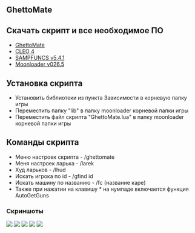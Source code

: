 ## GhettoMate

## Скачать скрипт и все необходимое ПО
-   [GhettoMate](https://youtube.com)
-   [CLEO 4](https://cleo.li)
-   [SAMPFUNCS v5.4.1](https://www.blast.hk/threads/17/)
-   [Moonloader v026.5](https://www.blast.hk/threads/13305/)

## Установка скрипта

- Установить библиотеки из пункта Зависимости в корневую папку игры
- Переместить папку "lib" в папку moonloader корневой папки игры
- Переместить файл скрипта "GhettoMate.lua" в папку moonloader корневой папки игры

## Команды скрипта
- Меню настроек скрипта - /ghettomate
- Меня настроек ларька - /larek
- Худ ларьков - /lhud
- Искать игрока по id - /gfind id
- Искать машину по названию - /fc (название каре)
- Также при нажатии на клавишу * на нумпаде включается функция AutoGetGuns

### Скриншоты

![ ](https://i.imgur.com/CS505Fs.png) 
![ ](https://i.imgur.com/MoP2eBE.png)
![ ](https://i.imgur.com/ZlJZrdp.png)
![ ](https://i.imgur.com/HknO27o.png) 
![ ](https://i.imgur.com/i6AZDRz.png)
